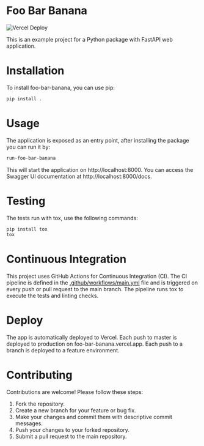 Foo Bar Banana
==============
![Vercel Deploy](https://deploy-badge.vercel.app/vercel/foo-bar-banana)

This is an example project for a Python package with FastAPI web application. 

# Installation

To install foo-bar-banana, you can use pip:

```bash
pip install .
```

# Usage

The application is exposed as an entry point, after installing the package you can run it by:

```bash
run-foo-bar-banana
```

This will start the application on http://localhost:8000. You can access the Swagger UI documentation at http://localhost:8000/docs.

# Testing

The tests run with tox, use the following commands:

```bash
pip install tox
tox
```

# Continuous Integration
This project uses GitHub Actions for Continuous Integration (CI). The CI pipeline is defined in the [.github/workflows/main.yml](.github/workflows/main.yml) file and is triggered on every push or pull request to the main branch. The pipeline runs tox to execute the tests and linting checks.

# Deploy
The app is automatically deployed to Vercel. Each push to master is deployed to production on foo-bar-banana.vercel.app. Each push to a branch is deployed to a feature environment.  

# Contributing
Contributions are welcome! Please follow these steps:

1. Fork the repository.
2. Create a new branch for your feature or bug fix.
3. Make your changes and commit them with descriptive commit messages.
4. Push your changes to your forked repository.
5. Submit a pull request to the main repository.